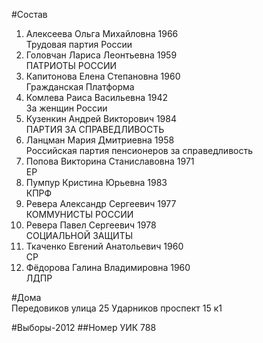#Состав
1. Алексеева Ольга Михайловна 1966   
    Трудовая партия России
2. Головчан Лариса Леонтьевна 1959   
    ПАТРИОТЫ РОССИИ
3. Капитонова Елена Степановна 1960   
    Гражданская Платформа
4. Комлева Раиса Васильевна 1942   
    За женщин России
5. Кузенкин Андрей Викторович 1984   
    ПАРТИЯ ЗА СПРАВЕДЛИВОСТЬ
6. Ланцман Мария Дмитриевна 1958   
    Российская партия пенсионеров за справедливость
7. Попова Викторина Станиславовна 1971   
    ЕР
8. Пумпур Кристина Юрьевна 1983   
    КПРФ
9. Ревера Александр Сергеевич 1977   
    КОММУНИСТЫ РОССИИ
10. Ревера Павел Сергеевич 1978   
    СОЦИАЛЬНОЙ ЗАЩИТЫ
11. Ткаченко Евгений Анатольевич 1960   
    СР
12. Фёдорова Галина Владимировна 1960   
    ЛДПР

#Дома  
Передовиков улица 25 Ударников проспект 15 к1

#Выборы-2012
##Номер УИК
788
